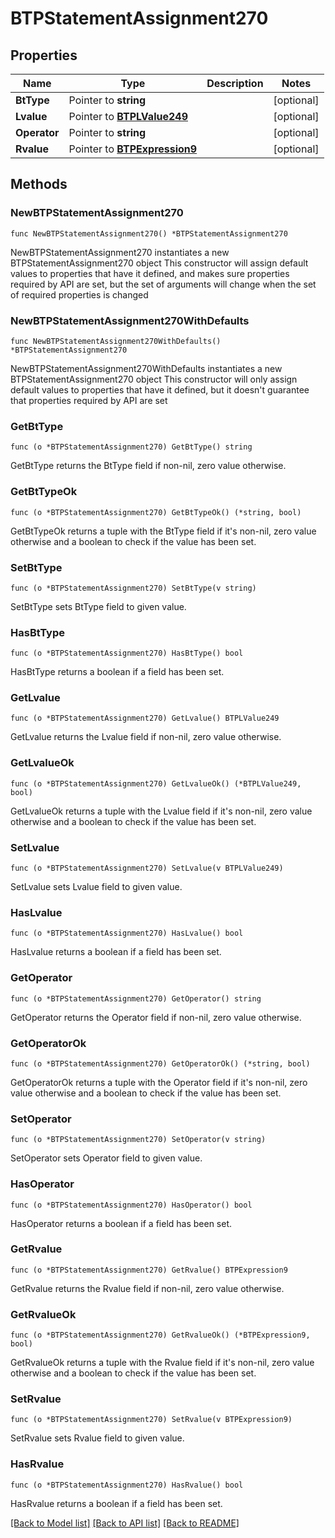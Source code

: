 # BTPStatementAssignment270

## Properties

Name | Type | Description | Notes
------------ | ------------- | ------------- | -------------
**BtType** | Pointer to **string** |  | [optional] 
**Lvalue** | Pointer to [**BTPLValue249**](BTPLValue-249.md) |  | [optional] 
**Operator** | Pointer to **string** |  | [optional] 
**Rvalue** | Pointer to [**BTPExpression9**](BTPExpression-9.md) |  | [optional] 

## Methods

### NewBTPStatementAssignment270

`func NewBTPStatementAssignment270() *BTPStatementAssignment270`

NewBTPStatementAssignment270 instantiates a new BTPStatementAssignment270 object
This constructor will assign default values to properties that have it defined,
and makes sure properties required by API are set, but the set of arguments
will change when the set of required properties is changed

### NewBTPStatementAssignment270WithDefaults

`func NewBTPStatementAssignment270WithDefaults() *BTPStatementAssignment270`

NewBTPStatementAssignment270WithDefaults instantiates a new BTPStatementAssignment270 object
This constructor will only assign default values to properties that have it defined,
but it doesn't guarantee that properties required by API are set

### GetBtType

`func (o *BTPStatementAssignment270) GetBtType() string`

GetBtType returns the BtType field if non-nil, zero value otherwise.

### GetBtTypeOk

`func (o *BTPStatementAssignment270) GetBtTypeOk() (*string, bool)`

GetBtTypeOk returns a tuple with the BtType field if it's non-nil, zero value otherwise
and a boolean to check if the value has been set.

### SetBtType

`func (o *BTPStatementAssignment270) SetBtType(v string)`

SetBtType sets BtType field to given value.

### HasBtType

`func (o *BTPStatementAssignment270) HasBtType() bool`

HasBtType returns a boolean if a field has been set.

### GetLvalue

`func (o *BTPStatementAssignment270) GetLvalue() BTPLValue249`

GetLvalue returns the Lvalue field if non-nil, zero value otherwise.

### GetLvalueOk

`func (o *BTPStatementAssignment270) GetLvalueOk() (*BTPLValue249, bool)`

GetLvalueOk returns a tuple with the Lvalue field if it's non-nil, zero value otherwise
and a boolean to check if the value has been set.

### SetLvalue

`func (o *BTPStatementAssignment270) SetLvalue(v BTPLValue249)`

SetLvalue sets Lvalue field to given value.

### HasLvalue

`func (o *BTPStatementAssignment270) HasLvalue() bool`

HasLvalue returns a boolean if a field has been set.

### GetOperator

`func (o *BTPStatementAssignment270) GetOperator() string`

GetOperator returns the Operator field if non-nil, zero value otherwise.

### GetOperatorOk

`func (o *BTPStatementAssignment270) GetOperatorOk() (*string, bool)`

GetOperatorOk returns a tuple with the Operator field if it's non-nil, zero value otherwise
and a boolean to check if the value has been set.

### SetOperator

`func (o *BTPStatementAssignment270) SetOperator(v string)`

SetOperator sets Operator field to given value.

### HasOperator

`func (o *BTPStatementAssignment270) HasOperator() bool`

HasOperator returns a boolean if a field has been set.

### GetRvalue

`func (o *BTPStatementAssignment270) GetRvalue() BTPExpression9`

GetRvalue returns the Rvalue field if non-nil, zero value otherwise.

### GetRvalueOk

`func (o *BTPStatementAssignment270) GetRvalueOk() (*BTPExpression9, bool)`

GetRvalueOk returns a tuple with the Rvalue field if it's non-nil, zero value otherwise
and a boolean to check if the value has been set.

### SetRvalue

`func (o *BTPStatementAssignment270) SetRvalue(v BTPExpression9)`

SetRvalue sets Rvalue field to given value.

### HasRvalue

`func (o *BTPStatementAssignment270) HasRvalue() bool`

HasRvalue returns a boolean if a field has been set.


[[Back to Model list]](../README.md#documentation-for-models) [[Back to API list]](../README.md#documentation-for-api-endpoints) [[Back to README]](../README.md)


